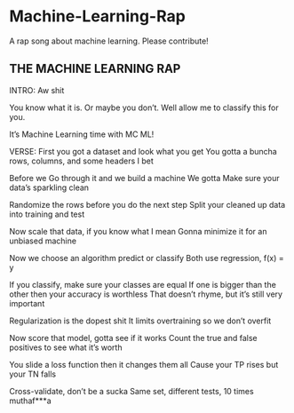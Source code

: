# Machine-Learning-Rap
 A rap song about machine learning.  Please contribute!

## THE MACHINE LEARNING RAP

INTRO:
Aw shit

You know what it is.  Or maybe you don’t.  Well allow me to classify this for you.

It’s Machine Learning time with MC ML!

VERSE:
First you got a dataset and look what you get
You gotta a buncha rows, columns, and some headers I bet

Before we
Go through it and we build a machine
We gotta
Make sure your data’s sparkling clean

Randomize the rows before you do the next step
Split your cleaned up data into training and test

Now scale that data, if you know what I mean
Gonna minimize it for an unbiased machine

Now we choose an algorithm predict or classify
Both use regression, f(x) = y

If you classify, make sure your classes are equal
If one is bigger than the other then your accuracy is worthless
That doesn’t rhyme, but it’s still very important

Regularization is the dopest shit
It limits overtraining so we don’t overfit

Now score that model, gotta see if it works
Count the true and false positives to see what it’s worth

You slide a loss function then it changes them all
Cause your TP rises but your TN falls

Cross-validate, don’t be a sucka
Same set, different tests, 10 times muthaf***a
